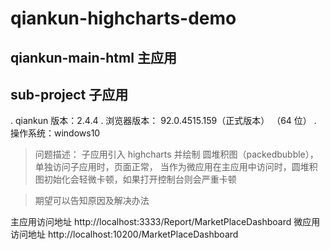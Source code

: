# qiankun-highcharts-demo
## qiankun-main-html 主应用

## sub-project 子应用

. qiankun 版本：2.4.4
. 浏览器版本： 92.0.4515.159（正式版本） （64 位）
. 操作系统：windows10

> 问题描述：
> 子应用引入 highcharts 并绘制 圆堆积图（packedbubble），单独访问子应用时，页面正常，
> 当作为微应用在主应用中访问时，圆堆积图初始化会轻微卡顿，如果打开控制台则会严重卡顿

> 期望可以告知原因及解决办法

主应用访问地址 http://localhost:3333/Report/MarketPlaceDashboard
微应用访问地址 http://localhost:10200/MarketPlaceDashboard
